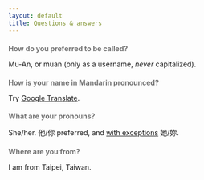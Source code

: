```yaml
---
layout: default
title: Questions & answers
---
```


<style>
  h2 { font-size: 1em; opacity: 0.6; }
</style>

## How do you preferred to be called?

Mu-An, or muan (only as a username, _never_ capitalized).

## How is your name in Mandarin pronounced?

Try [Google Translate](https://translate.google.com/?sl=zh-TW&tl=en&text=%E9%82%B1%E3%80%81%E6%85%95%E3%80%81%E5%AE%89&op=translate).

## What are your pronouns?

She/her. 他/你 preferred, and <a href="https://mobile.twitter.com/ey_limannie/status/1328991536902787073">with exceptions</a> 她/妳.

## Where are you from?

I am from Taipei, Taiwan.
